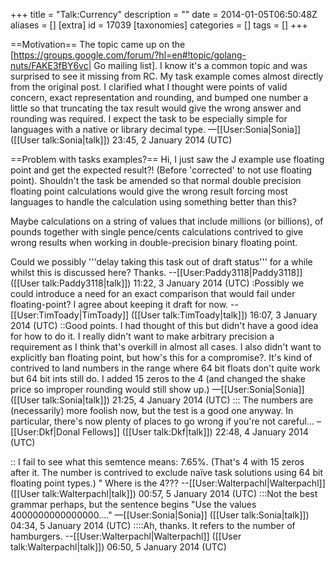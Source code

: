 +++
title = "Talk:Currency"
description = ""
date = 2014-01-05T06:50:48Z
aliases = []
[extra]
id = 17039
[taxonomies]
categories = []
tags = []
+++

==Motivation==
The topic came up on the [https://groups.google.com/forum/?hl=en#!topic/golang-nuts/FAKE3fBY6vc| Go mailing list].  I know it's a common topic and was surprised to see it missing from RC.  My task example comes almost directly from the original post.  I clarified what I thought were points of valid concern, exact representation and rounding, and bumped one number a little so that truncating the tax result would give the wrong answer and rounding was required.  I expect the task to be especially simple for languages with a native or library decimal type.  &mdash;[[User:Sonia|Sonia]] ([[User talk:Sonia|talk]]) 23:45, 2 January 2014 (UTC)

==Problem with tasks examples?==
Hi, I just saw the J example use floating point and get the expected result?! (Before 'corrected' to not use floating point). Shouldn't the task be amended so that normal double precision floating point calculations would give the wrong result forcing most languages to handle the calculation using something better than this?

Maybe calculations on a string of values that include millions (or billions), of pounds together with single pence/cents calculations contrived to give wrong results when working in double-precision binary floating point. 

Could we possibly '''delay taking this task out of draft status''' for a while whilst this is discussed here? Thanks. --[[User:Paddy3118|Paddy3118]] ([[User talk:Paddy3118|talk]]) 11:22, 3 January 2014 (UTC)
:Possibly we could introduce a need for an exact comparison that would fail under floating-point?  I agree about keeping it draft for now. --[[User:TimToady|TimToady]] ([[User talk:TimToady|talk]]) 16:07, 3 January 2014 (UTC)
::Good points.  I had thought of this but didn't have a good idea for how to do it.  I really didn't want to make arbitrary precision a requirement as I think that's overkill in almost all cases.  I also didn't want to explicitly ban floating point, but how's this for a compromise?.  It's kind of contrived to land numbers in the range where 64 bit floats don't quite work but 64 bit ints still do.  I added 15 zeros to the 4 (and changed the shake price so improper rounding would still show up.)  &mdash;[[User:Sonia|Sonia]] ([[User talk:Sonia|talk]]) 21:25, 4 January 2014 (UTC)
::: The numbers are (necessarily) more foolish now, but the test is a good one anyway. In particular, there's now plenty of places to go wrong if you're not careful… –[[User:Dkf|Donal Fellows]] ([[User talk:Dkf|talk]]) 22:48, 4 January 2014 (UTC)

:: I fail to see what this semtence means: 7.65%. (That's 4 with 15 zeros after it. The number is contrived to exclude naïve task solutions using 64 bit floating point types.) " Where is the 4??? --[[User:Walterpachl|Walterpachl]] ([[User talk:Walterpachl|talk]]) 00:57, 5 January 2014 (UTC)
:::Not the best grammar perhaps, but the sentence begins "Use the values 4000000000000000...."  &mdash;[[User:Sonia|Sonia]] ([[User talk:Sonia|talk]]) 04:34, 5 January 2014 (UTC)
::::Ah, thanks. It refers to the number of hamburgers. --[[User:Walterpachl|Walterpachl]] ([[User talk:Walterpachl|talk]]) 06:50, 5 January 2014 (UTC)
